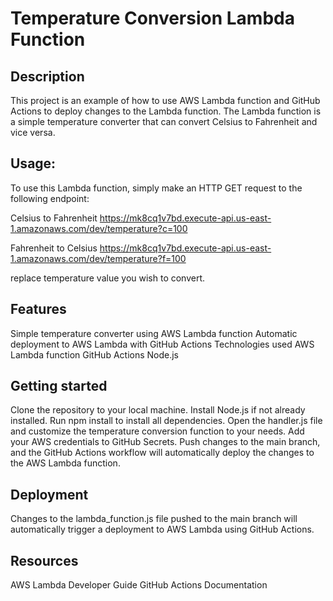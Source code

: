 # Temperature Conversion Lambda Function

## Description
This project is an example of how to use AWS Lambda function and GitHub Actions to deploy changes to the Lambda function. The Lambda function is a simple temperature converter that can convert Celsius to Fahrenheit and vice versa.

## Usage: 
To use this Lambda function, simply make an HTTP GET request to the following endpoint:

Celsius to Fahrenheit
https://mk8cq1v7bd.execute-api.us-east-1.amazonaws.com/dev/temperature?c=100

Fahrenheit to Celsius
https://mk8cq1v7bd.execute-api.us-east-1.amazonaws.com/dev/temperature?f=100

replace temperature value you wish to convert.
## Features
Simple temperature converter using AWS Lambda function
Automatic deployment to AWS Lambda with GitHub Actions
Technologies used
AWS Lambda function
GitHub Actions
Node.js

## Getting started
Clone the repository to your local machine.
Install Node.js if not already installed.
Run npm install to install all dependencies.
Open the handler.js file and customize the temperature conversion function to your needs.
Add your AWS credentials to GitHub Secrets.
Push changes to the main branch, and the GitHub Actions workflow will automatically deploy the changes to the AWS Lambda function.
## Deployment
Changes to the lambda_function.js file pushed to the main branch will automatically trigger a deployment to AWS Lambda using GitHub Actions.
## Resources
AWS Lambda Developer Guide
GitHub Actions Documentation


